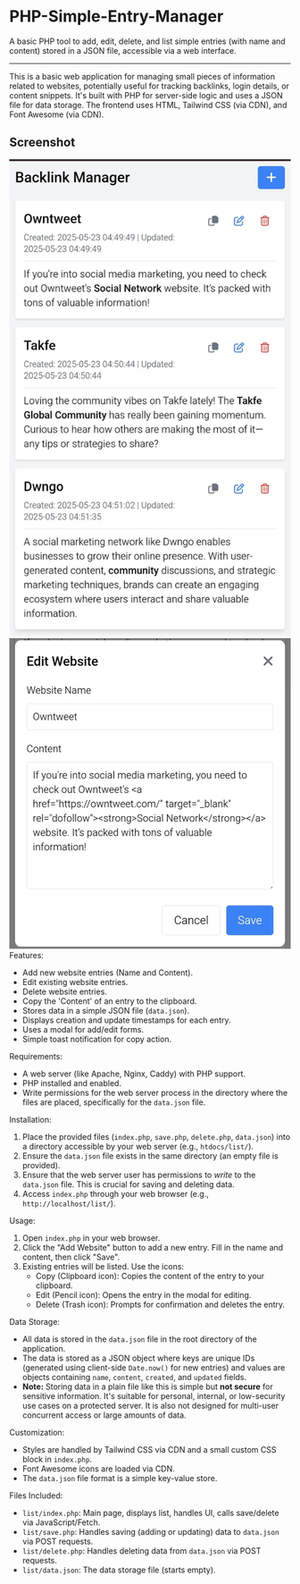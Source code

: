 # PHP-Simple-Entry-Manager
A basic PHP tool to add, edit, delete, and list simple entries (with name and content) stored in a JSON file, accessible via a web interface.

---

This is a basic web application for managing small pieces of information related to websites, potentially useful for tracking backlinks, login details, or content snippets. It's built with PHP for server-side logic and uses a JSON file for data storage. The frontend uses HTML, Tailwind CSS (via CDN), and Font Awesome (via CDN).
## Screenshot 
![Screenshot](screenshot/Screenshot_2025-05-23-10-51-44-670_com.android.chrome-edit.jpg) 
![Screenshot](screenshot/Screenshot_2025-05-23-10-52-18-271_com.android.chrome-edit.jpg) 
Features:
- Add new website entries (Name and Content).
- Edit existing website entries.
- Delete website entries.
- Copy the 'Content' of an entry to the clipboard.
- Stores data in a simple JSON file (`data.json`).
- Displays creation and update timestamps for each entry.
- Uses a modal for add/edit forms.
- Simple toast notification for copy action.

Requirements:
- A web server (like Apache, Nginx, Caddy) with PHP support.
- PHP installed and enabled.
- Write permissions for the web server process in the directory where the files are placed, specifically for the `data.json` file.

Installation:
1.  Place the provided files (`index.php`, `save.php`, `delete.php`, `data.json`) into a directory accessible by your web server (e.g., `htdocs/list/`).
2.  Ensure the `data.json` file exists in the same directory (an empty file is provided).
3.  Ensure that the web server user has permissions to *write* to the `data.json` file. This is crucial for saving and deleting data.
4.  Access `index.php` through your web browser (e.g., `http://localhost/list/`).

Usage:
1.  Open `index.php` in your web browser.
2.  Click the "Add Website" button to add a new entry. Fill in the name and content, then click "Save".
3.  Existing entries will be listed. Use the icons:
    -   Copy (Clipboard icon): Copies the content of the entry to your clipboard.
    -   Edit (Pencil icon): Opens the entry in the modal for editing.
    -   Delete (Trash icon): Prompts for confirmation and deletes the entry.

Data Storage:
- All data is stored in the `data.json` file in the root directory of the application.
- The data is stored as a JSON object where keys are unique IDs (generated using client-side `Date.now()` for new entries) and values are objects containing `name`, `content`, `created`, and `updated` fields.
- **Note:** Storing data in a plain file like this is simple but **not secure** for sensitive information. It's suitable for personal, internal, or low-security use cases on a protected server. It is also not designed for multi-user concurrent access or large amounts of data.

Customization:
- Styles are handled by Tailwind CSS via CDN and a small custom CSS block in `index.php`.
- Font Awesome icons are loaded via CDN.
- The `data.json` file format is a simple key-value store.

Files Included:
- `list/index.php`: Main page, displays list, handles UI, calls save/delete via JavaScript/Fetch.
- `list/save.php`: Handles saving (adding or updating) data to `data.json` via POST requests.
- `list/delete.php`: Handles deleting data from `data.json` via POST requests.
- `list/data.json`: The data storage file (starts empty).
